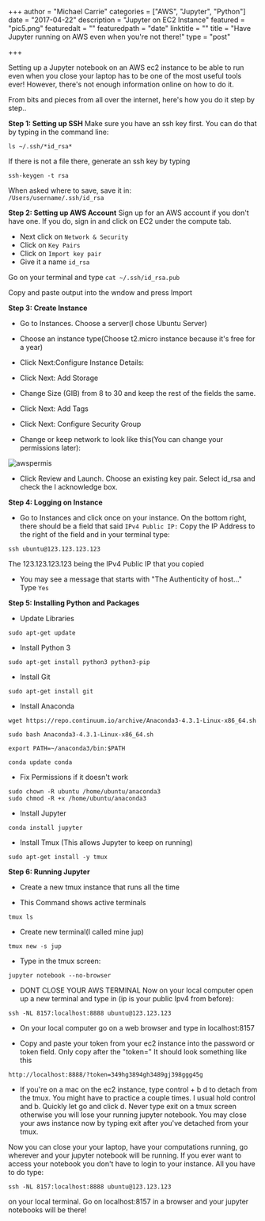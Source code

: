 +++
author = "Michael Carrie"
categories = ["AWS", "Jupyter", "Python"]
date = "2017-04-22"
description = "Jupyter on EC2 Instance"
featured = "pic5.png"
featuredalt = ""
featuredpath = "date"
linktitle = ""
title = "Have Jupyter running on AWS even when you're not there!"
type = "post"

+++

Setting up a Jupyter notebook on an AWS ec2 instance to be able to run even when you close your laptop has to be one of the most useful tools ever! However, there's not enough information online on how to do it.

From bits and pieces from all over the internet, here's how you do it step by step..

**Step 1: Setting up SSH** 
Make sure you have an ssh key first.  You can do that by typing in the command line:
 ```commandline
ls ~/.ssh/*id_rsa*
```
If there is not a file there, generate an ssh key by typing 
```commandline
ssh-keygen -t rsa
```
When asked where to save, save it in:     
`/Users/username/.ssh/id_rsa`


 **Step 2: Setting up AWS Account**
 Sign up for an AWS account if you don't have one. If you do, sign in and click on EC2 under the compute tab.
 
*  Next click on `Network & Security`
*  Click on `Key Pairs`
*  Click on `Import key pair`
* Give it a name `id_rsa`
 
 Go on your terminal and type `cat ~/.ssh/id_rsa.pub`
 
 Copy and paste output into the wndow and press Import
 
 **Step 3: Create Instance**
 * Go to Instances. Choose a server(I chose Ubuntu Server)
 
 * Choose an instance type(Choose t2.micro instance because it's free for a year)
 
 * Click Next:Configure Instance Details:    
 
 * Click Next: Add Storage
 
 * Change Size (GIB) from 8 to 30 and keep the rest of the fields the same.
 
 * Click Next: Add Tags
 
 * Click Next: Configure Security Group
 
 * Change or keep network to look like this(You can change your permissions later):

 ![awspermis](/photos/aws_permis.png)

 
 *  Click Review and Launch. Choose an existing key pair. Select id_rsa and check the I acknowledge box.
 
 **Step 4: Logging on Instance**
 
 * Go to Instances and click once on your instance. On the bottom right, there should be a field that said `IPv4 Public IP:` Copy the IP Address to the right of the field and in your terminal type:
  
  `ssh ubuntu@123.123.123.123`    
  
  The 123.123.123.123 being the IPv4 Public IP that you copied
  
  * You may see a message that starts with "The Authenticity of host..." Type `Yes`
  
 **Step 5: Installing Python and Packages**
 
* Update Libraries
```commandline
sudo apt-get update
```

* Install Python 3
```commandline
sudo apt-get install python3 python3-pip
```

* Install Git
```commandline
sudo apt-get install git
```
* Install Anaconda
```commandline
wget https://repo.continuum.io/archive/Anaconda3-4.3.1-Linux-x86_64.sh
```
```commandline
sudo bash Anaconda3-4.3.1-Linux-x86_64.sh
```

```commandline
export PATH=~/anaconda3/bin:$PATH
```

```commandline
conda update conda
```

* Fix Permissions if it doesn't work
```commandline
sudo chown -R ubuntu /home/ubuntu/anaconda3 
sudo chmod -R +x /home/ubuntu/anaconda3
```

* Install Jupyter
```commandline
conda install jupyter
```

* Install Tmux  (This allows Jupyter to keep on running)
```commandline
sudo apt-get install -y tmux
```

**Step 6: Running Jupyter**

* Create a new tmux instance that runs all the time

* This Command shows active terminals
```commandline
tmux ls
```

* Create new terminal(I called mine jup)
```commandline
tmux new -s jup
```

* Type in the tmux screen:
```commandline
jupyter notebook --no-browser
```
* DONT CLOSE YOUR AWS TERMINAL
Now on your local computer open up a new terminal and type in (ip is your public Ipv4 from before):

```commandline
ssh -NL 8157:localhost:8888 ubuntu@123.123.123
```

* On your local computer go on a web browser and type in localhost:8157

* Copy and paste your token from your ec2 instance into the password or token field. Only copy after the "token="
It should look something like this 
```commandline
http://localhost:8888/?token=349hg3894gh3489gj398ggg45g
```

* If you're on a mac on the ec2 instance, type control + b d to detach from the tmux. You might have to practice a couple times. I usual hold control and b. Quickly let go and click d. Never type exit on a tmux screen otherwise you will lose your running jupyter notebook. You may close your aws instance now by typing exit after you've detached from your tmux.


Now you can close your your laptop, have your computations running, go wherever and your jupyter notebook will be running. If you ever want to access your notebook you don't have to login to your instance. All you have to do type:
```commandline
ssh -NL 8157:localhost:8888 ubuntu@123.123.123
```
on your local terminal. Go on localhost:8157 in a browser and your jupyter notebooks will be there!
